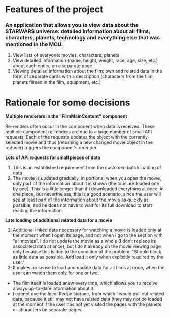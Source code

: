 # Features of the project

### An application that allows you to view data about the STARWARS universe: detailed information about all films, characters, planets, technology and everything else that was mentioned in the MCU.

1. View lists of everyone: movies, characters, planets
2. View detailed information (name, height, weight, race, age, size, etc.) about each entity, on a separate page
3. Viewing detailed information about the film: own and related data in the form of separate cards with a description (characters from the film, planets filmed in the film, equipment, etc.)


# Rationale for some decisions

**Multiple renderers in the "FilmMainContent" component**

Re-renders often occur in the component when data is received. These multiple component re-renders are due to a large number of small API requests.
Each of the requests updates the object with the currently selected movie and thus (returning a new changed movie object in the reducer) triggers the component's rerender 



**Lots of API requests for small pieces of data**

1. This is an established requirement from the customer: batch loading of data
2. The movie is updated gradually, in portions: when you open the movie, only part of the information about it is shown (the tabs are loaded one by one).
This is a little longer than if I downloaded everything at once, in one piece, but nevertheless, this is a good scenario, since the user will see at least part of the information about the movie as quickly as possible, and he does not have to wait for its full download to start reading the information



**Late loading of additional related data for a movie**

1. Additional linked data necessary for watching a movie is loaded only at the moment when I open its page, and not when I go to the section with "all movies".
I do not update the movie as a whole (I don’t replace its associated data at once), but I do it already on the movie viewing page only because this is due to the condition of the problem. "Should block as little data as possible. And load it only when explicitly required by the user."
2. It makes no sense to load and update data for all films at once, when the user can watch them only for one or two.
 - The film itself is loaded anew every time, which allows you to receive always up-to-date information about it.
 - I cannot use the local Redux storage, from which I would pull out related data, because it still may not have related data (they may not be loaded at the moment if the user has not yet visited the pages with the planets or characters on separate pages.